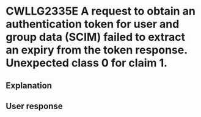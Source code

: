 # CWLLG2335E A request to obtain an authentication token for user and group data (SCIM) failed to extract an expiry from the token response. Unexpected class 0 for claim 1.

## Explanation

## User response